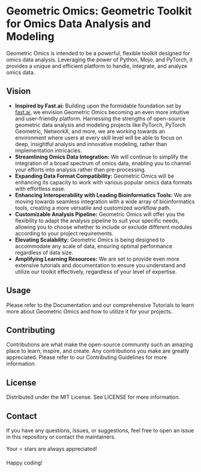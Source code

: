 # Geometric Omics: Geometric Toolkit for Omics Data Analysis and Modeling 

Geometric Omics is intended to be a powerful, flexible toolkit designed for omics data analysis. Leveraging the power of Python, Mojo, and PyTorch, it provides a unique and efficient platform to handle, integrate, and analyze omics data.

##  Vision 
- **Inspired by Fast.ai:** Building upon the formidable foundation set by [fast.ai](https://docs.fast.ai/), we envision Geometric Omics becoming an even more intuitive and user-friendly platform. Harnessing the strengths of open-source geometric data analysis and modeling projects like PyTorch, PyTorch Geometric, NetworkX, and more, we are working towards an environment where users at every skill level will be able to focus on deep, insightful analysis and innovative modeling, rather than implementation intricacies.
- **Streamlining Omics Data Integration:** We will continue to simplify the integration of a broad spectrum of omics data, enabling you to channel your efforts into analysis rather than pre-processing.
- **Expanding Data Format Compatibility:** Geometric Omics will be enhancing its capacity to work with various popular omics data formats with effortless ease.
- **Enhancing Interoperability with Leading Bioinformatics Tools:** We are moving towards seamless integration with a wide array of bioinformatics tools, creating a more versatile and customized workflow path.
- **Customizable Analysis Pipeline:** Geometric Omics will offer you the flexibility to adapt the analysis pipeline to suit your specific needs, allowing you to choose whether to include or exclude different modules according to your project requirements.
- **Elevating Scalability:** Geometric Omics is being designed to accommodate any scale of data, ensuring optimal performance regardless of data size.
- **Amplifying Learning Resources:** We are set to provide even more extensive tutorials and documentation to ensure you understand and utilize our toolkit effectively, regardless of your level of expertise.


## Usage
Please refer to the Documentation and our comprehensive Tutorials to learn more about Geometric Omics and how to utilize it for your projects.

## Contributing
Contributions are what make the open-source community such an amazing place to learn, inspire, and create. Any contributions you make are greatly appreciated. Please refer to our Contributing Guidelines for more information.

## License
Distributed under the MIT License. See LICENSE for more information.

## Contact
If you have any questions, issues, or suggestions, feel free to open an issue in this repository or contact the maintainers.

Your ⭐ stars are always appreciated!

Happy coding!
